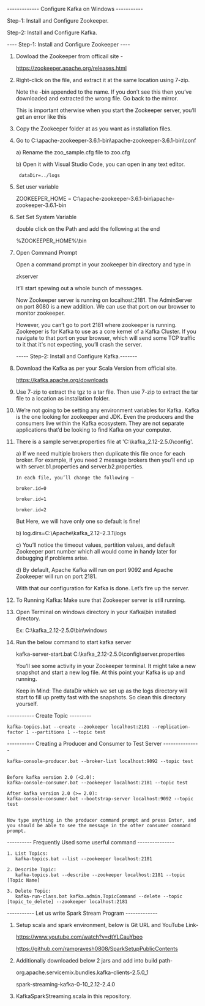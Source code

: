 ------------- Configure Kafka on Windows -----------

Step-1: Install and Configure Zookeeper.

Step-2: Install and Configure Kafka.




---- Step-1: Install and Configure Zookeeper ----

1. Dowload the Zookeeper from officail site -

   https://zookeeper.apache.org/releases.html

2. Right-click on the file, and extract it at the same location using 7-zip.

   Note the -bin appended to the name. If you don’t see this then you’ve downloaded and extracted the wrong file. Go back to the mirror.
   
   This is important otherwise when you start the Zookeeper server, you’ll get an error like this

3. Copy the Zookeeper folder at as you want as installation files.

4. Go to C:\apache-zookeeper-3.6.1-bin\apache-zookeeper-3.6.1-bin\conf 

	a) Rename the zoo_sample.cfg file to zoo.cfg
	
	b) Open it with Visual Studio Code, you can open in any text editor.
	
		dataDir=../logs
		
5. Set user variable 

	ZOOKEEPER_HOME = C:\apache-zookeeper-3.6.1-bin\apache-zookeeper-3.6.1-bin
	
6. Set Set System Variable

	double click on the Path and add the following at the end
	
	%ZOOKEEPER_HOME%\bin
	
7. Open Command Prompt

	Open a command prompt in your zookeeper bin directory and type in

	zkserver

	It’ll start spewing out a whole bunch of messages.
	
	Now Zookeeper server is running on localhost:2181. The AdminServer on port 8080 is a new addition. We can use that port on our browser to monitor zookeeper.

	However, you can’t go to port 2181 where zookeeper is running. Zookeeper is for Kafka to use as a core kernel of a Kafka Cluster. If you navigate to that port on your browser, which will send some TCP traffic to it that it's not expecting, you’ll crash the server. 



   ----- Step-2: Install and Configure Kafka.-------

1. Download the Kafka as per your Scala Version from official site.

	https://kafka.apache.org/downloads
	
2. Use 7-zip to extract the tgz to a tar file. Then use 7-zip to extract the tar file to a location as installation folder.

3. We’re not going to be setting any environment variables for Kafka. Kafka is the one looking for zookeeper and JDK. Even the producers and the consumers live within the Kafka ecosystem. They are not separate applications that’d be looking to find Kafka on your computer.
   
4. There is a sample server.properties file at 'C:\kafka_2.12-2.5.0\config'.

	a) If we need multiple brokers then duplicate this file once for each broker. For example, if you need 2 message brokers then you’ll end up with server.b1.properties and server.b2.properties.
	   
	   In each file, you’ll change the following —
	   
	   broker.id=0
	   
	   broker.id=1
	   
	   broker.id=2
	   
	 But Here, we will have only one so default is fine!
	 
	 b) log.dirs=C:\Apache\kafka_2.12–2.3.1\logs
	 
	 c) You’ll notice the timeout values, partition values, and default Zookeeper port number which all would come in handy later for debugging if problems arise.

	 d) By default, Apache Kafka will run on port 9092 and Apache Zookeeper will run on port 2181.

   With that our configuration for Kafka is done. Let’s fire up the server.


5. To Running Kafka: Make sure that Zookeeper server is still running.

6. Open Terminal on windows directory in your Kafka\bin installed directory. 

	Ex: C:\kafka_2.12-2.5.0\bin\windows
	
7. Run the below command to start kafka server 

   kafka-server-start.bat C:\kafka_2.12-2.5.0\config\server.properties
	
   You’ll see some activity in your Zookeeper terminal. It might take a new snapshot and start a new log file. At this point your Kafka is up and running.

   Keep in Mind:
		The dataDir which we set up as the logs directory will start to fill up pretty fast with the snapshots.	So clean this directory yourself. 
		
		
		
----------- Create Topic ---------

    kafka-topics.bat --create --zookeeper localhost:2181 --replication-factor 1 --partitions 1 --topic test


----------- Creating a Producer and Consumer to Test Server ---------------

	kafka-console-producer.bat --broker-list localhost:9092 --topic test


	Before kafka version 2.0 (<2.0):
	kafka-console-consumer.bat --zookeeper localhost:2181 --topic test

	After kafka version 2.0 (>= 2.0): 
	kafka-console-consumer.bat --bootstrap-server localhost:9092 --topic test
	
	
	Now type anything in the producer command prompt and press Enter, and you should be able to see the message in the other consumer command prompt.
	

---------- Frequently Used some userful command ---------------	
	
	1. List Topics:
	   kafka-topics.bat --list --zookeeper localhost:2181 
	
	2. Describe Topic: 
	   kafka-topics.bat --describe --zookeeper localhost:2181 --topic [Topic Name]
	
	3. Delete Topic: 
       kafka-run-class.bat kafka.admin.TopicCommand --delete --topic [topic_to_delete] --zookeeper localhost:2181



-----------  Let us write Spark Stream Program -------------

1. Setup scala and spark environment, below is Git URL and YouTube Link-

	https://www.youtube.com/watch?v=dtYLCauYbeo
	
	https://github.com/rampravesh0808/SparkSetupPublicContents

2. Additionally downloaded below 2 jars and add into build path-

	org.apache.servicemix.bundles.kafka-clients-2.5.0_1
	
	spark-streaming-kafka-0-10_2.12-2.4.0
	
3. KafkaSparkStreaming.scala in this repository.

